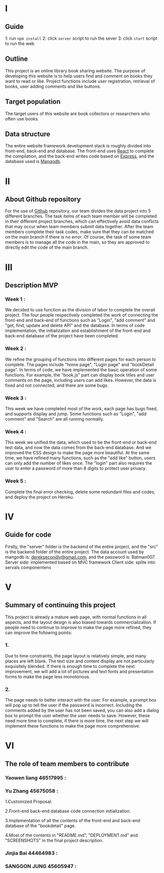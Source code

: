 # Ⅰ
## Guide
1: run ```npm install```
2: click `server` script to run the sever
3: click `start` script to run the web


## Outline

This project is an online library book sharing website. The purpose of developing this website is to help users find and comment on books they want to read or like. Project functions include user registration, retrieval of books, user adding comments and like buttons.

## Target population

The target users of this website are book collectors or researchers who often use books.

## Data structure

The entire website framework development stack is roughly divided into front-end, back-end and database. The front-end uses [React](https://reactjs.org/) to complete the compilation, and the back-end writes code based on [Express](https://expressjs.com/), and the database used is [Mangodb](https://mongoosejs.com/docs/guide.html).


# Ⅱ

## About Github repository

For the use of [Github](https://github.com/) repository, our team divides the data project into 5 different branches. The task items of each team member will be completed in their different project branches, which can effectively avoid data conflicts that may occur when team members submit data together. After the team members complete their task codes, make sure that they can be matched on the main branch if there is no error. Of course, the task of some team members is to manage all the code in the main, so they are approved to directly edit the code of the main branch.


# Ⅲ

## Description MVP

### Week 1 : 
We decided to use function as the division of labor to complete the overall project. The four people respectively completed the work of connecting the front-end and back-end of functions such as "Login", "add comment" and "get, find, update and delete API" and the database. In terms of code implementation, the initialization and establishment of the front-end and back-end database of the project have been completed.

### Week 2 :
We refine the grouping of functions into different pages for each person to complete. The pages include "home page", "Login page" and "bookDetail page". In terms of code, we have implemented the basic operation of some functions. For example, the "book.js" part can display book titles and user comments on the page, including users can add likes. However, the data is fixed and not connected, and there are some bugs.

### Week 3 :
This week we have completed most of the work, each page has bugs fixed, and supports display and jump. Some functions such as "Login", "add comment" and "Search" are all running normally.

### Week 4 :
This week we unified the data, which used to be the front-end or back-end test data, and now the data comes from the back-end database. And we improved the CSS design to make the page more beautiful. At the same time, we have refined many functions, such as the "add like" button, users can only add the number of likes once. The "login" part also requires the user to enter a password of more than 8 digits to protect user privacy.

### Week 5 :
Complete the final error checking, delete some redundant files and codes, and deploy the project on Heroku.


# Ⅳ

## Guide for code

Firstly, the "server" folder is the backend of the entire project, and the "src" is the backend folder of the entire project. The data account used by mangodb is: [dereksecondly@gmail.com](https://account.mongodb.com/account/login), and the password is: Batman007.
Server side: implemented based on MVC framework
Client side: splite into servals componentens



# Ⅴ

## Summary of continuing this project

This project is already a mature web page, with normal functions in all aspects, and the layout design is also biased towards commercialization. If people need to continue to improve to make the page more refined, they can improve the following points:

### 1. 
Due to time constraints, the page layout is relatively simple, and many places are left blank. The text size and content display are not particularly exquisitely blended. If there is enough time to complete the next improvement, we will add a lot of pictures and text fonts and presentation forms to make the page less monotonous.

### 2.
The page needs to better interact with the user. For example, a prompt box will pop up to tell the user if the password is incorrect. Including the comments added by the user has not been saved, you can also add a dialog box to prompt the user whether the user needs to save. However, these need more time to complete, if there is more time, the next step we will implement these functions to make the page more comprehensive.


# Ⅵ

## The role of team members to contribute

### Yaowen liang 46517995 :


### Yu Zhang 45675058 :

1.Customized Proposal.

2.Front-end back-end database code connection initialization.

3.Implementation of all the contents of the front-end and back-end database of the "bookdetail" page.

4.Most of the contents in "README.md", "DEPLOYMENT.md" and "SCREENSHOTS" in the final project description.


### Jinjia Bai 44464983 : 


### SANGGON JUNG 45605947 :


